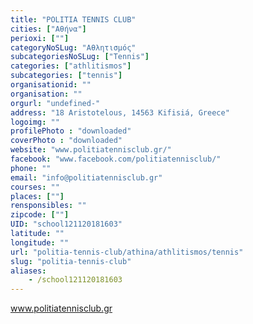 ```yaml
---
title: "POLITIA TENNIS CLUB"
cities: ["Αθήνα"]
perioxi: [""]
categoryNoSLug: "Αθλητισμός"
subcategoriesNoSLug: ["Tennis"]
categories: ["athlitismos"]
subcategories: ["tennis"]
organisationid: ""
organisation: ""
orgurl: "undefined-"
address: "18 Aristotelous, 14563 Kifisiá, Greece"
logoimg: ""
profilePhoto : "downloaded"
coverPhoto : "downloaded"
website: "www.politiatennisclub.gr/"
facebook: "www.facebook.com/politiatennisclub/"
phone: ""
email: "info@politiatennisclub.gr"
courses: ""
places: [""]
rensponsibles: ""
zipcode: [""]
UID: "school121120181603"
latitude: ""
longitude: ""
url: "politia-tennis-club/athina/athlitismos/tennis"
slug: "politia-tennis-club"
aliases:
    - /school121120181603
---
```



www.politiatennisclub.gr

